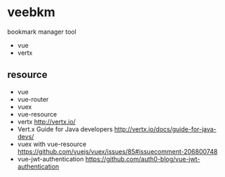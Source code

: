 
# veebkm

bookmark manager tool

* vue
* vertx

## resource

* vue
* vue-router
* vuex
* vue-resource
* vertx http://vertx.io/
* Vert.x Guide for Java developers http://vertx.io/docs/guide-for-java-devs/
* vuex with vue-resource  https://github.com/vuejs/vuex/issues/85#issuecomment-206800748
* vue-jwt-authentication https://github.com/auth0-blog/vue-jwt-authentication


